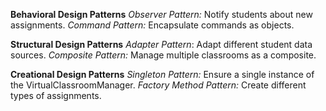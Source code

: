 **Behavioral Design Patterns**
_Observer Pattern:_ Notify students about new assignments.
_Command Pattern:_ Encapsulate commands as objects.

**Structural Design Patterns**
_Adapter Pattern_: Adapt different student data sources.
_Composite Pattern:_ Manage multiple classrooms as a composite.

**Creational Design Patterns**
_Singleton Pattern:_ Ensure a single instance of the VirtualClassroomManager.
_Factory Method Pattern:_ Create different types of assignments.
